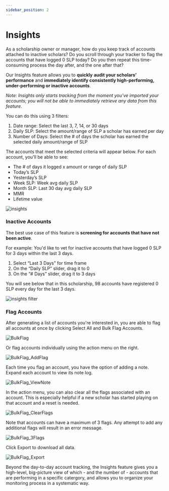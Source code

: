 ```yaml
---
sidebar_position: 2
---
```


# Insights  

As a scholarship owner or manager, how do you keep track of accounts attached to inactive scholars? Do you scroll through your tracker to flag the accounts that have logged 0 SLP today? Do you then repeat this time-consuming process the day after, and the one after that? 

Our Insights feature allows you to **quickly** **audit your scholars’ performance** and **immediately identify consistently high-performing, under-performing or inactive accounts**. 

_Note: Insights only starts tracking from the moment you've imported your accounts; you will not be able to immediately retrieve any data from this feature._  

You can do this using 3 filters:

1. Date range: Select the last 3, 7, 14, or 30 days 
2. Daily SLP: Select the amount/range of SLP a scholar has earned per day 
3. Number of Days: Select the  # of days the scholar has earned the selected daily amount/range of SLP

The accounts that meet the selected criteria will appear below. For each account, you'll be able to see: 

* The # of days it logged x amount or range of daily SLP
* Today’s SLP 
* Yesterday’s SLP 
* Week SLP: Week avg daily SLP
* Month SLP: Last 30 day avg daily SLP
* MMR
* Lifetime value  

![insights](09_Insights.png)

### Inactive Accounts 

The best use case of this feature is **screening for accounts that have not been active**. 

For example: You'd like to vet for inactive accounts that have logged 0 SLP for 3 days within the last 3 days.

1. Select “Last 3 Days” for time frame 
2. On the “Daily SLP” slider, drag it to 0 
3. On the “# Days” slider, drag it to 3 days

You will see below that in this scholarship, 98 accounts have registered 0 SLP every day for the last 3 days. 

![insights filter](09_Insights_3days.gif)


### Flag Accounts

After generating a list of accounts you're interested in, you are able to flag all accounts at once by clicking Select All and Bulk Flag Accounts. 

![BulkFlag](09_BulkFlag.gif)

Or flag accounts individually using the action menu on the right.  

![BulkFlag_AddFlag](09_BulkFlag_AddFlag.gif)

Each time you flag an account, you have the option of adding a note. Expand each account to view its note log.  

![BulkFlag_ViewNote](09_BulkFlag_ViewNote.gif)

In the action menu, you can also clear all the flags associated with an account. This is especially helpful if a new scholar has started playing on that account and a reset is needed. 

![BulkFlag_ClearFlags](09_BulkFlag_ClearFlags.gif)

Note that accounts can have a maximum of 3 flags. Any attempt to add any additional flags will result in an error message. 

![BulkFlag_3Flags](09_BulkFlag_3Flags.gif)

Click Export to download all data. 

![BulkFlag_Export](09_BulkFlag_Export.gif)

Beyond the day-to-day account tracking, the Insights feature gives you a high-level, big-picture view of which - and the number of - accounts that are performing in a specific catergory, and allows you to organize your monitoring process in a systematic way.  

